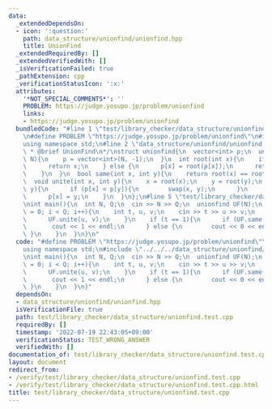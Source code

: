 ```yaml
---
data:
  _extendedDependsOn:
  - icon: ':question:'
    path: data_structure/unionfind/unionfind.hpp
    title: UnionFind
  _extendedRequiredBy: []
  _extendedVerifiedWith: []
  _isVerificationFailed: true
  _pathExtension: cpp
  _verificationStatusIcon: ':x:'
  attributes:
    '*NOT_SPECIAL_COMMENTS*': ''
    PROBLEM: https://judge.yosupo.jp/problem/unionfind
    links:
    - https://judge.yosupo.jp/problem/unionfind
  bundledCode: "#line 1 \"test/library_checker/data_structure/unionfind.test.cpp\"\
    \n#define PROBLEM \"https://judge.yosupo.jp/problem/unionfind\"\n#include <bits/stdc++.h>\n\
    using namespace std;\n#line 2 \"data_structure/unionfind/unionfind.hpp\"\n/**\n\
    \ * @brief UnionFind\n*/\nstruct unionfind{\n  vector<int> p;\n  unionfind(int\
    \ N){\n    p = vector<int>(N, -1);\n  }\n  int root(int x){\n    if (p[x] < 0){\n\
    \      return x;\n    } else {\n      p[x] = root(p[x]);\n      return p[x];\n\
    \    }\n  }\n  bool same(int x, int y){\n    return root(x) == root(y);\n  }\n\
    \  void unite(int x, int y){\n    x = root(x);\n    y = root(y);\n    if (x !=\
    \ y){\n      if (p[x] < p[y]){\n        swap(x, y);\n      }\n      p[y] += p[x];\n\
    \      p[x] = y;\n    }\n  }\n};\n#line 5 \"test/library_checker/data_structure/unionfind.test.cpp\"\
    \nint main(){\n  int N, Q;\n  cin >> N >> Q;\n  unionfind UF(N);\n  for (int i\
    \ = 0; i < Q; i++){\n    int t, u, v;\n    cin >> t >> u >> v;\n    if (t == 0){\n\
    \      UF.unite(u, v);\n    }\n    if (t == 1){\n      if (UF.same(u, v)){\n \
    \       cout << 1 << endl;\n      } else {\n        cout << 0 << endl;\n     \
    \ }\n    }\n  }\n}\n"
  code: "#define PROBLEM \"https://judge.yosupo.jp/problem/unionfind\"\n#include <bits/stdc++.h>\n\
    using namespace std;\n#include \"../../../data_structure/unionfind/unionfind.hpp\"\
    \nint main(){\n  int N, Q;\n  cin >> N >> Q;\n  unionfind UF(N);\n  for (int i\
    \ = 0; i < Q; i++){\n    int t, u, v;\n    cin >> t >> u >> v;\n    if (t == 0){\n\
    \      UF.unite(u, v);\n    }\n    if (t == 1){\n      if (UF.same(u, v)){\n \
    \       cout << 1 << endl;\n      } else {\n        cout << 0 << endl;\n     \
    \ }\n    }\n  }\n}"
  dependsOn:
  - data_structure/unionfind/unionfind.hpp
  isVerificationFile: true
  path: test/library_checker/data_structure/unionfind.test.cpp
  requiredBy: []
  timestamp: '2022-07-19 22:43:05+09:00'
  verificationStatus: TEST_WRONG_ANSWER
  verifiedWith: []
documentation_of: test/library_checker/data_structure/unionfind.test.cpp
layout: document
redirect_from:
- /verify/test/library_checker/data_structure/unionfind.test.cpp
- /verify/test/library_checker/data_structure/unionfind.test.cpp.html
title: test/library_checker/data_structure/unionfind.test.cpp
---
```

